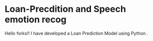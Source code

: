 # Loan-Precdition and Speech emotion recog
Hello forks!! I have developed a Loan Prediction Model using Python .
